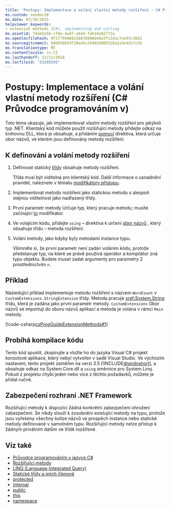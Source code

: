 ```yaml
---
title: 'Postupy: Implementace a volání vlastní metody rozšíření - C# Průvodce programováním'
ms.custom: seodec18
ms.date: 07/20/2015
helpviewer_keywords:
- extension methods [C#], implementing and calling
ms.assetid: 7dab2a56-cf8e-4a47-a444-fe610a02772a
ms.openlocfilehash: 9f1f7994043288f8896b48a3f12d1c7ee93c3661
ms.sourcegitcommit: bdd930b5df20a45c29483d905526a2a3e4d17c5b
ms.translationtype: MT
ms.contentlocale: cs-CZ
ms.lasthandoff: 12/11/2018
ms.locfileid: "53245545"
---
```

# <a name="how-to-implement-and-call-a-custom-extension-method-c-programming-guide"></a>Postupy: Implementace a volání vlastní metody rozšíření (C# Průvodce programováním v)
Toto téma ukazuje, jak implementovat vlastní metody rozšíření pro jakýkoli typ .NET. Klientský kód můžete použít rozšiřující metody přidejte odkaz na knihovnu DLL, která je obsahuje, a přidáním [pomocí](../../../csharp/language-reference/keywords/using-directive.md) direktiva, která určuje obor názvů, ve kterém jsou definovány metody rozšíření.  
  
## <a name="to-define-and-call-the-extension-method"></a>K definování a volání metody rozšíření  
  
1.  Definovat statický [třídy](../../../csharp/programming-guide/classes-and-structs/static-classes-and-static-class-members.md) obsahuje metody rozšíření.  
  
     Třída musí být viditelná pro klientský kód. Další informace o usnadnění pravidel, naleznete v tématu [modifikátory přístupu](../../../csharp/programming-guide/classes-and-structs/access-modifiers.md).  
  
2.  Implementovat metodu rozšíření jako statickou metodu s alespoň stejnou viditelnost jako nadřazený třídy.  
  
3.  První parametr metody Určuje typ, který pracuje metodu; musíte začínající [to](../../../csharp/language-reference/keywords/this.md) modifikátor.  
  
4.  Ve volajícím kódu, přidejte `using` – direktiva k určení [obor názvů](../../../csharp/language-reference/keywords/namespace.md) , který obsahuje třídu – metoda rozšíření.  
  
5.  Volání metody, jako kdyby byly metodami instance typu.  
  
     Všimněte si, že první parametr není zadán voláním kódu, protože představuje typ, na které se právě používá operátor a kompilátor zná typu objektu. Budete muset zadat argumenty pro parametry 2 prostřednictvím `n`.  
  
## <a name="example"></a>Příklad  
 Následující příklad implementuje metodu rozšíření s názvem `WordCount` v `CustomExtensions.StringExtension` třídy. Metoda pracuje <xref:System.String> třídu, která je zadána jako první parametr metody. `CustomExtensions` Obor názvů se importují do oboru názvů aplikací a metoda je volána v rámci `Main` metody.  
  
 [!code-csharp[csProgGuideExtensionMethods#1](../../../csharp/programming-guide/classes-and-structs/codesnippet/CSharp/how-to-implement-and-call-a-custom-extension-method_1.cs)]  
  
## <a name="compiling-the-code"></a>Probíhá kompilace kódu  
 Tento kód spustit, zkopírujte a vložte ho do jazyka Visual C# projekt konzolové aplikace, který nebyl vytvořen v sadě Visual Studio. Ve výchozím nastavení, tento projekt zaměřen na verzi 3.5 [!INCLUDE[dnprdnshort](~/includes/dnprdnshort-md.md)], a obsahuje odkaz na System.Core.dll a `using` směrnice pro System.Linq. Pokud z projektu chybí jeden nebo více z těchto požadavků, můžete je přidat ručně.  
  
## <a name="net-framework-security"></a>Zabezpečení rozhraní .NET Framework  
 Rozšiřující metody k dispozici žádná konkrétní zabezpečení ohrožení zabezpečení. Se nikdy slouží k zosobnění existující metody na typu, protože jsou vyřešeny všechny kolize názvů ve prospěch instance nebo statické metody definované v samotném typu. Rozšiřující metody nelze přístup k žádným privátním datům ve třídě rozšířené.  
  
## <a name="see-also"></a>Viz také

- [Průvodce programováním v jazyce C#](../../../csharp/programming-guide/index.md)  
- [Rozšiřující metody](../../../csharp/programming-guide/classes-and-structs/extension-methods.md)  
- [LINQ (Language-Integrated Query)](../../../csharp/linq/linq-in-csharp.md)  
- [Statické třídy a jejich členové](../../../csharp/programming-guide/classes-and-structs/static-classes-and-static-class-members.md)  
- [protected](../../../csharp/language-reference/keywords/protected.md)  
- [internal](../../../csharp/language-reference/keywords/internal.md)  
- [public](../../../csharp/language-reference/keywords/public.md)  
- [this](../../../csharp/language-reference/keywords/this.md)  
- [namespace](../../../csharp/language-reference/keywords/namespace.md)
